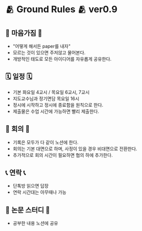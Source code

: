 # 🫂 Ground Rules 🫂 ver0.9

## 🥰 마음가짐 🥰
* "어떻게 해서든 paper를 내자"
*  모르는 것이 있으면 주저않고 물어본다. 
*  개방적인 태도로 모든 아이디어를 자유롭게 공유한다.

## 🗓️ 일정 🗓️
* 기본 화요일 4교시 / 목요일 6교시, 7교시
* 지도교수님과 정기면담 목요일 16시
* 정시에 시작하고 정시에 종료함을 원칙으로 한다.
* 제출물은 수업 시간에 가능하면 빨리 제출한다.

## 📜 회의 📜
* 기록은 모두가 다 같이 노션에 한다.
* 회의는 기본 대면으로 하며, 사정이 있을 경우 비대면으로 전환한다.
* 추가적으로 회의 시간이 필요하면 협의 하에 추가한다.

## 📞 연락 📞
*  단톡방 읽으면 답장
*  연락 시간대는 아무때나 가능

## 📌 논문 스터디 📌
*  공부한 내용 노션에 공유

